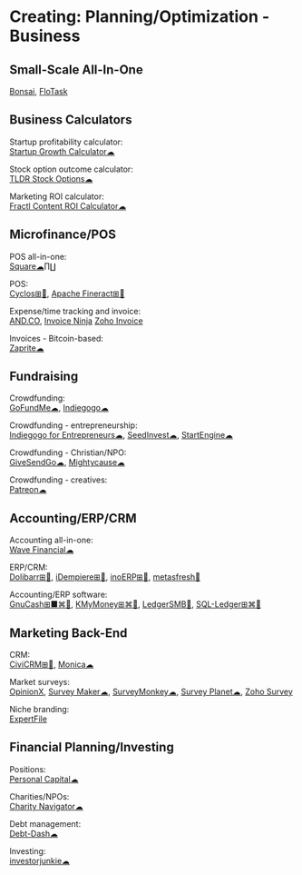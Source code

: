 # Creating: Planning/Optimization - Business

## Small-Scale All-In-One

[Bonsai](https://www.hellobonsai.com/),
[FloTask](https://flotask.webflow.io/)

## Business Calculators

Startup profitability calculator:  
[Startup Growth Calculator☁](http://growth.tlb.org/#)

Stock option outcome calculator:  
[TLDR Stock Options☁](https://tldroptions.io/)

Marketing ROI calculator:  
[Fractl Content ROI Calculator☁](http://frac.tl/content-roi-calc/)

## Microfinance/POS

POS all-in-one:  
[Square☁∏∐](https://squareup.com/)

POS:  
[Cyclos⊞🐧](https://www.cyclos.org/),
[Apache Fineract⊞🐧](https://github.com/apache/fineract)

Expense/time tracking and invoice:  
[AND.CO](https://www.and.co/),
[Invoice Ninja](https://www.invoiceninja.com/)
[Zoho Invoice](https://www.zoho.com/invoice/)

Invoices - Bitcoin-based:  
[Zaprite☁](https://zaprite.com/)

## Fundraising

Crowdfunding:  
[GoFundMe☁](https://www.gofundme.com/),
[Indiegogo☁](https://www.indiegogo.com/)

Crowdfunding - entrepreneurship:  
[Indiegogo for Entrepreneurs☁](https://entrepreneur.indiegogo.com/),
[SeedInvest☁](https://www.seedinvest.com/),
[StartEngine☁](https://www.startengine.com/)

Crowdfunding - Christian/NPO:  
[GiveSendGo☁](https://www.givesendgo.com/),
[Mightycause☁](https://www.mightycause.com/)

Crowdfunding - creatives:  
[Patreon☁](https://www.patreon.com/)

## Accounting/ERP/CRM

Accounting all-in-one:  
[Wave Financial☁](https://www.waveapps.com)

ERP/CRM:  
[Dolibarr⊞🐧](https://www.dolibarr.org/),
[iDempiere⊞🐧](https://www.idempiere.org/),
[inoERP⊞🐧](http://www.inoideas.org/),
[metasfresh🐧](https://metasfresh.com/en)

Accounting/ERP software:  
[GnuCash⊞■⌘🐧](https://www.gnucash.org/),
[KMyMoney⊞⌘🐧](https://kmymoney.org/),
[LedgerSMB🐧](https://ledgersmb.org/),
[SQL-Ledger⊞⌘🐧](https://www.sql-ledger.com/)

## Marketing Back-End

CRM:  
[CiviCRM⊞🐧](https://civicrm.org/),
[Monica☁](https://github.com/monicahq/monica)

Market surveys:  
[OpinionX](https://www.opinionx.co/),
[Survey Maker☁](https://www.survey-maker.com/),
[SurveyMonkey☁](https://www.surveymonkey.com/),
[Survey Planet☁](https://surveyplanet.com/),
[Zoho Survey](https://www.zoho.com/survey/)

Niche branding:  
[ExpertFile](https://expertfile.com/)

## Financial Planning/Investing

Positions:  
[Personal Capital☁](https://www.personalcapital.com/)

Charities/NPOs:  
[Charity Navigator☁](https://www.charitynavigator.org/)

Debt management:  
[Debt-Dash☁](https://www.debt-dash.io/)

Investing:  
[investorjunkie☁](https://investorjunkie.com/)
